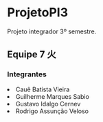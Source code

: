 # ProjetoPI3
Projeto integrador 3º semestre.
<h2>Equipe 7 火</h2>
<h3>Integrantes</h3> 
<li>Cauê Batista Vieira</li>
<li>Guilherme Marques Sabio</li>
<li>Gustavo Idalgo Cernev</li>
<li>Rodrigo Assunção Veloso</li>
